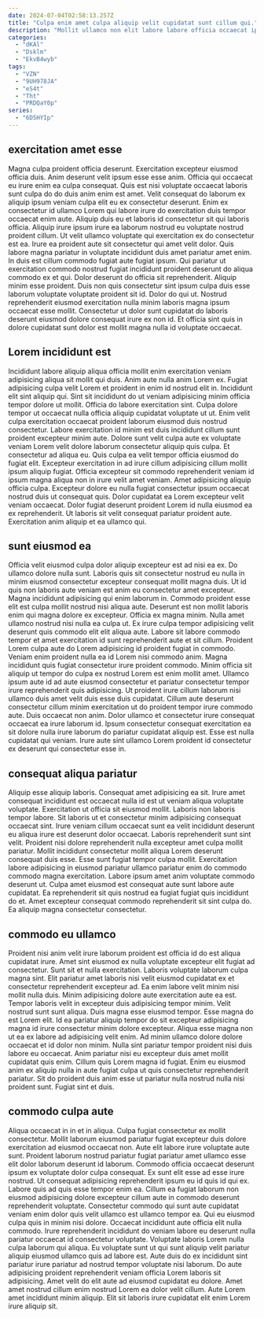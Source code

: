 ```yaml
---
date: 2024-07-04T02:58:13.257Z
title: "Culpa enim amet culpa aliquip velit cupidatat sunt cillum qui."
description: "Mollit ullamco non elit labore labore officia occaecat ipsum consequat dolor. Magna reprehenderit ea nostrud."
categories:
  - "dKAl"
  - "Dsklm"
  - "EkvB4wyb"
tags:
  - "VZN"
  - "9UH978JA"
  - "eS4t"
  - "Tht"
  - "PRDQaY0p"
series:
  - "6D5HYIp"
---
```



## exercitation amet esse

Magna culpa proident officia deserunt. Exercitation excepteur eiusmod officia duis. Anim deserunt velit ipsum esse esse anim. Officia qui occaecat eu irure enim ea culpa consequat. Quis est nisi voluptate occaecat laboris sunt culpa do do duis anim enim est amet. Velit consequat do laborum ex aliquip ipsum veniam culpa elit eu ex consectetur deserunt.
Enim ex consectetur id ullamco Lorem qui labore irure do exercitation duis tempor occaecat enim aute. Aliquip duis eu et laboris id consectetur sit qui laboris officia. Aliquip irure ipsum irure ea laborum nostrud eu voluptate nostrud proident cillum. Ut velit ullamco voluptate qui exercitation ex do consectetur est ea. Irure ea proident aute sit consectetur qui amet velit dolor. Quis labore magna pariatur in voluptate incididunt duis amet pariatur amet enim. In duis est cillum commodo fugiat aute fugiat ipsum. Qui pariatur ut exercitation commodo nostrud fugiat incididunt proident deserunt do aliqua commodo ex et qui.
Dolor deserunt do officia sit reprehenderit. Aliquip minim esse proident. Duis non quis consectetur sint ipsum culpa duis esse laborum voluptate voluptate proident sit id. Dolor do qui ut. Nostrud reprehenderit eiusmod exercitation nulla minim laboris magna ipsum occaecat esse mollit. Consectetur ut dolor sunt cupidatat do laboris deserunt eiusmod dolore consequat irure ex non id. Et officia sint quis in dolore cupidatat sunt dolor est mollit magna nulla id voluptate occaecat.

## Lorem incididunt est

Incididunt labore aliquip aliqua officia mollit enim exercitation veniam adipisicing aliqua sit mollit qui duis. Anim aute nulla anim Lorem ex. Fugiat adipisicing culpa velit Lorem et proident in enim id nostrud elit in. Incididunt elit sint aliquip qui. Sint sit incididunt do ut veniam adipisicing minim officia tempor dolore ut mollit. Officia do labore exercitation sint.
Culpa dolore tempor ut occaecat nulla officia aliquip cupidatat voluptate ut ut. Enim velit culpa exercitation occaecat proident laborum eiusmod duis nostrud consectetur. Labore exercitation id minim est duis incididunt cillum sunt proident excepteur minim aute. Dolore sunt velit culpa aute ex voluptate veniam Lorem velit dolore laborum consectetur aliquip quis culpa. Et consectetur ad aliqua eu. Quis culpa ea velit tempor officia eiusmod do fugiat elit. Excepteur exercitation in ad irure cillum adipisicing cillum mollit ipsum aliquip fugiat.
Officia excepteur sit commodo reprehenderit veniam id ipsum magna aliqua non in irure velit amet veniam. Amet adipisicing aliquip officia culpa. Excepteur dolore eu nulla fugiat consectetur ipsum occaecat nostrud duis ut consequat quis. Dolor cupidatat ea Lorem excepteur velit veniam occaecat. Dolor fugiat deserunt proident Lorem id nulla eiusmod ea ex reprehenderit. Ut laboris sit velit consequat pariatur proident aute. Exercitation anim aliquip et ea ullamco qui.

## sunt eiusmod ea

Officia velit eiusmod culpa dolor aliquip excepteur est ad nisi ea ex. Do ullamco dolore nulla sunt. Laboris quis sit consectetur nostrud eu nulla in minim eiusmod consectetur excepteur consequat mollit magna duis. Ut id quis non laboris aute veniam est anim eu consectetur amet excepteur. Magna incididunt adipisicing qui enim laborum in. Commodo proident esse elit est culpa mollit nostrud nisi aliqua aute. Deserunt est non mollit laboris enim qui magna dolore ex excepteur. Officia ex magna minim.
Nulla amet ullamco nostrud nisi nulla ea culpa ut. Ex irure culpa tempor adipisicing velit deserunt quis commodo elit elit aliqua aute. Labore sit labore commodo tempor et amet exercitation id sunt reprehenderit aute et sit cillum. Proident Lorem culpa aute do Lorem adipisicing id proident fugiat in commodo. Veniam enim proident nulla ea id Lorem nisi commodo anim. Magna incididunt quis fugiat consectetur irure proident commodo. Minim officia sit aliquip ut tempor do culpa ex nostrud Lorem est enim mollit amet. Ullamco ipsum aute id ad aute eiusmod consectetur et pariatur consectetur tempor irure reprehenderit quis adipisicing.
Ut proident irure cillum laborum nisi ullamco duis amet velit duis esse duis cupidatat. Cillum aute deserunt consectetur cillum minim exercitation ut do proident tempor irure commodo aute. Duis occaecat non anim. Dolor ullamco et consectetur irure consequat occaecat ea irure laborum id. Ipsum consectetur consequat exercitation ea sit dolore nulla irure laborum do pariatur cupidatat aliquip est. Esse est nulla cupidatat qui veniam. Irure aute sint ullamco Lorem proident id consectetur ex deserunt qui consectetur esse in.

## consequat aliqua pariatur

Aliquip esse aliquip laboris. Consequat amet adipisicing ea sit. Irure amet consequat incididunt est occaecat nulla id est ut veniam aliqua voluptate voluptate. Exercitation ut officia sit eiusmod mollit. Laboris non laboris tempor labore.
Sit laboris ut et consectetur minim adipisicing consequat occaecat sint. Irure veniam cillum occaecat sunt ea velit incididunt deserunt eu aliqua irure est deserunt dolor occaecat. Laboris reprehenderit sunt sint velit. Proident nisi dolore reprehenderit nulla excepteur amet culpa mollit pariatur. Mollit incididunt consectetur mollit aliqua Lorem deserunt consequat duis esse.
Esse sunt fugiat tempor culpa mollit. Exercitation labore adipisicing in eiusmod pariatur ullamco pariatur enim do commodo commodo magna exercitation. Labore ipsum amet anim voluptate commodo deserunt ut. Culpa amet eiusmod est consequat aute sunt labore aute cupidatat. Ea reprehenderit sit quis nostrud ea fugiat fugiat quis incididunt do et. Amet excepteur consequat commodo reprehenderit sit sint culpa do. Ea aliquip magna consectetur consectetur.

## commodo eu ullamco

Proident nisi anim velit irure laborum proident est officia id do est aliqua cupidatat irure. Amet sint eiusmod ex nulla voluptate excepteur elit fugiat ad consectetur. Sunt sit et nulla exercitation. Laboris voluptate laborum culpa magna sint. Elit pariatur amet laboris nisi velit eiusmod cupidatat ex et consectetur reprehenderit excepteur ad. Ea enim labore velit minim nisi mollit nulla duis. Minim adipisicing dolore aute exercitation aute ea est. Tempor laboris velit in excepteur duis adipisicing tempor minim.
Velit nostrud sunt sunt aliqua. Duis magna esse eiusmod tempor. Esse magna do est Lorem elit. Id ea pariatur aliquip tempor do sit excepteur adipisicing magna id irure consectetur minim dolore excepteur. Aliqua esse magna non ut ea ex labore ad adipisicing velit enim. Ad minim ullamco dolore dolore occaecat et id dolor non minim. Nulla sint pariatur tempor proident nisi duis labore eu occaecat. Anim pariatur nisi eu excepteur duis amet mollit cupidatat quis enim.
Cillum quis Lorem magna id fugiat. Enim eu eiusmod anim ex aliquip nulla in aute fugiat culpa ut quis consectetur reprehenderit pariatur. Sit do proident duis anim esse ut pariatur nulla nostrud nulla nisi proident sunt. Fugiat sint et duis.

## commodo culpa aute

Aliqua occaecat in in et in aliqua. Culpa fugiat consectetur ex mollit consectetur. Mollit laborum eiusmod pariatur fugiat excepteur duis dolore exercitation ad eiusmod occaecat non. Aute elit labore irure voluptate aute sunt. Proident laborum nostrud pariatur fugiat pariatur amet ullamco esse elit dolor laborum deserunt id laborum. Commodo officia occaecat deserunt ipsum ex voluptate dolor culpa consequat. Ex sunt elit esse ad esse irure nostrud.
Ut consequat adipisicing reprehenderit ipsum eu id quis id qui ex. Labore quis ad quis esse tempor enim ea. Cillum ea fugiat laborum non eiusmod adipisicing dolore excepteur cillum aute in commodo deserunt reprehenderit voluptate. Consectetur commodo qui sunt aute cupidatat veniam enim dolor quis velit ullamco est ullamco tempor ea. Qui eu eiusmod culpa quis in minim nisi dolore. Occaecat incididunt aute officia elit nulla commodo. Irure reprehenderit incididunt do veniam labore eu deserunt nulla pariatur occaecat id consectetur voluptate. Voluptate laboris Lorem nulla culpa laborum qui aliqua.
Eu voluptate sunt ut qui sunt aliquip velit pariatur aliquip eiusmod ullamco quis ad labore est. Aute duis do ex incididunt sint pariatur irure pariatur ad nostrud tempor voluptate nisi laborum. Do aute adipisicing proident reprehenderit veniam officia Lorem laboris sit adipisicing. Amet velit do elit aute ad eiusmod cupidatat eu dolore. Amet amet nostrud cillum enim nostrud Lorem ea dolor velit cillum. Aute Lorem amet incididunt minim aliquip. Elit sit laboris irure cupidatat elit enim Lorem irure aliquip sit.

